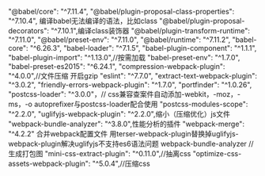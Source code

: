   "@babel/core": "^7.11.4",
    "@babel/plugin-proposal-class-properties": "^7.10.4", 编译babel无法编译的语法，比如class
    "@babel/plugin-proposal-decorators": "^7.10.1",编译class装饰器
    "@babel/plugin-transform-runtime": "^7.11.0", 
    "@babel/preset-env": "^7.11.0",
    "@babel/runtime": "^7.11.2",
    "babel-core": "^6.26.3",
    "babel-loader": "^7.1.5",
    "babel-plugin-component": "^1.1.1",
    "babel-plugin-import": "^1.13.0",//按需加载
    "babel-preset-env": "^1.7.0",
    "babel-preset-es2015": "^6.24.1",
    "compression-webpack-plugin": "^4.0.0",//文件压缩 开启gzip
    "eslint": "^7.7.0",
    "extract-text-webpack-plugin": "^3.0.2",
    "friendly-errors-webpack-plugin": "^1.7.0",
    "portfinder": "^1.0.26",
    "postcss-loader": "^3.0.0"，// css兼容查案件自动添加-webkit，-moz，-ms，-o
    autoprefixer与postcss-loader配合使用
    "postcss-modules-scope": "^2.2.0",
    "uglifyjs-webpack-plugin": "^2.2.0",缩小（压缩优化）js文件
    "webpack-bundle-analyzer": "^3.8.0",性能分析的插件
    "webpack-merge": "^4.2.2"   合并webpack配置文件
    用terser-webpack-plugin替换掉uglifyjs-webpack-plugin解决uglifyjs不支持es6语法问题
webpack-bundle-analyzer //生成打包图
    "mini-css-extract-plugin": "^0.11.0",//抽离css
    "optimize-css-assets-webpack-plugin": "^5.0.4",//压缩css
